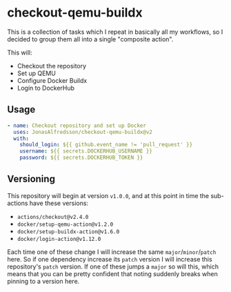 # checkout-qemu-buildx
This is a collection of tasks which I repeat in basically all my workflows, so
I decided to group them all into a single "composite action".

This will:

- Checkout the repository
- Set up QEMU
- Configure Docker Buildx
- Login to DockerHub

## Usage

```yaml
- name: Checkout repository and set up Docker
  uses: JonasAlfredsson/checkout-qemu-buildx@v2
  with:
    should_login: ${{ github.event_name != 'pull_request' }}
    username: ${{ secrets.DOCKERHUB_USERNAME }}
    password: ${{ secrets.DOCKERHUB_TOKEN }}
```

## Versioning

This repository will begin at version `v1.0.0`, and at this point in time the
sub-actions have these versions:

- `actions/checkout@v2.4.0`
- `docker/setup-qemu-action@v1.2.0`
- `docker/setup-buildx-action@v1.6.0`
- `docker/login-action@v1.12.0`

Each time one of these change I will increase the same `major`/`minor`/`patch`
here. So if one dependency increase its `patch` version I will increase this
repository's `patch` version. If one of these jumps a `major` so will this,
which means that you can be pretty confident that noting suddenly breaks when
pinning to a version here.
